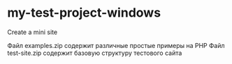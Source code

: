 # my-test-project-windows
Create a mini site

Файл examples.zip содержит различные простые примеры на PHP
Файл test-site.zip содержит базовую структуру тестового сайта

